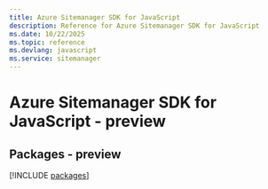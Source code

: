 ```yaml
---
title: Azure Sitemanager SDK for JavaScript
description: Reference for Azure Sitemanager SDK for JavaScript
ms.date: 10/22/2025
ms.topic: reference
ms.devlang: javascript
ms.service: sitemanager
---
```

# Azure Sitemanager SDK for JavaScript - preview
## Packages - preview
[!INCLUDE [packages](sitemanager-index.md)]